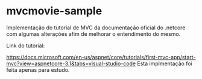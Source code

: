 # mvcmovie-sample

Implementação do tutorial de MVC da documentação oficial do .netcore com algumas alterações afim de melhorar o entendimento do mesmo.

Link do tutorial:

https://docs.microsoft.com/en-us/aspnet/core/tutorials/first-mvc-app/start-mvc?view=aspnetcore-3.1&tabs=visual-studio-code
Esta implmentação foi feita apenas para estudo.
